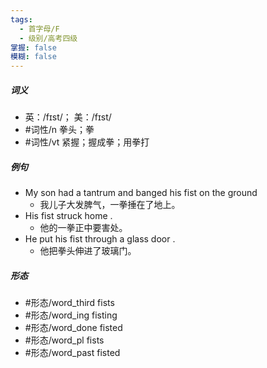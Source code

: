 ```yaml
---
tags:
  - 首字母/F
  - 级别/高考四级
掌握: false
模糊: false
---
```

##### 词义
- 英：/fɪst/； 美：/fɪst/
- #词性/n  拳头；拳
- #词性/vt  紧握；握成拳；用拳打
##### 例句
- My son had a tantrum and banged his fist on the ground
	- 我儿子大发脾气，一拳捶在了地上。
- His fist struck home .
	- 他的一拳正中要害处。
- He put his fist through a glass door .
	- 他把拳头伸进了玻璃门。
##### 形态
- #形态/word_third fists
- #形态/word_ing fisting
- #形态/word_done fisted
- #形态/word_pl fists
- #形态/word_past fisted
